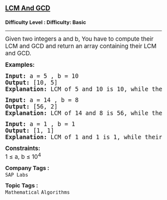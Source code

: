 <h2><a href="https://www.geeksforgeeks.org/problems/lcm-and-gcd4516/1?page=3&difficulty=Basic,Easy&status=unsolved&sortBy=submissions">LCM And GCD</a></h2><h3>Difficulty Level : Difficulty: Basic</h3><hr><div class="problems_problem_content__Xm_eO"><p><span style="font-size: 14pt;">Given two integers a and b, You have to compute their LCM and GCD and return an array containing their LCM and GCD.</span></p>
<p><span style="font-size: 14pt;"><strong>Examples:</strong></span></p>
<pre><span style="font-size: 14pt;"><strong>Input: </strong>a = 5 , b = 10
<strong>Output: </strong>[10, 5]
<strong>Explanation: </strong>LCM of 5 and 10 is 10, while their GCD is 5.</span></pre>
<pre><span style="font-size: 14pt;"><strong>Input: </strong>a = 14 , b = 8
<strong>Output: </strong>[56, 2]
<strong>Explanation: </strong>LCM of 14 and 8 is 56, while their GCD is 2.<br></span></pre>
<pre><span style="font-size: 14pt;"><strong>Input: </strong>a = 1 , b = 1
<strong>Output: </strong>[1, 1]
<strong>Explanation: </strong>LCM of 1 and 1 is 1, while their GCD is 1.</span></pre>
<p><span style="font-size: 14pt;"><strong>Constraints:</strong></span><br><span style="font-size: 14pt;">1 ≤ a, b ≤ 10<sup>4</sup></span></p></div><p><span style=font-size:18px><strong>Company Tags : </strong><br><code>SAP Labs</code>&nbsp;<br><p><span style=font-size:18px><strong>Topic Tags : </strong><br><code>Mathematical</code>&nbsp;<code>Algorithms</code>&nbsp;